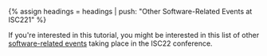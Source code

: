 {% assign headings = headings | push: "Other Software-Related Events at ISC221" %}

If you're interested in this tutorial, you might be interested in this list of other [software-related events](https://bssw.io/events/isc22-software-related-events) taking place in the ISC22 conference.